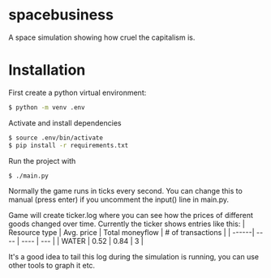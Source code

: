 # spacebusiness
A space simulation showing how cruel the capitalism is.

# Installation
First create a python virtual environment:
```bash
$ python -m venv .env
```

Activate and install dependencies
```bash
$ source .env/bin/activate
$ pip install -r requirements.txt

```
Run the project with
```bash
$ ./main.py
```

Normally the game runs in ticks every second. You can change this to manual (press enter) if you uncomment the input() line in main.py.

Game will create ticker.log where you can see how the prices of different goods changed over time.
Currently the ticker shows entries like this:
| Resource type | Avg. price | Total moneyflow | # of transactions |
| ------| ---- | ---- | --- |
| WATER | 0.52 | 0.84 | 3   |

It's a good idea to tail this log during the simulation is running, you can use other tools to graph it etc.
